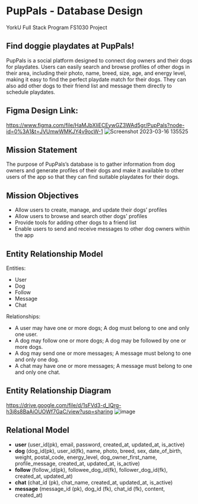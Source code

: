 # PupPals - Database Design
YorkU Full Stack Program FS1030 Project

## Find doggie playdates at PupPals!
PupPals is a social platform designed to connect dog owners and their dogs for playdates. Users can easily search and browse profiles of other dogs in their area, including their photo, name, breed, size, age, and energy level, making it easy to find the perfect playdate match for their dogs. They can also add other dogs to their friend list and message them directly to schedule playdates.

## Figma Design Link:
https://www.figma.com/file/HaMJbXliECEywGZ3WAd5gr/PupPals?node-id=0%3A1&t=JVUmwWMKJY4v9ocW-1
![Screenshot 2023-03-16 135525](https://user-images.githubusercontent.com/76071382/227738179-431f3161-f2de-4acd-b769-636fcacbcc51.png)

## Mission Statement
The purpose of PupPals’s database is to gather information from dog owners and generate profiles of their dogs and make it available to other users of the app so that they can find suitable playdates for their dogs.

## Mission Objectives
- Allow users to create, manage, and update their dogs’ profiles
- Allow users to browse and search other dogs' profiles
- Provide tools for adding other dogs to a friend list
- Enable users to send and receive messages to other dog owners within the app

## Entity Relationship Model
Entities:
- User
- Dog
- Follow
- Message
- Chat

Relationships:
- A user may have one or more dogs; A dog must belong to one and only one user.
- A dog may follow one or more dogs; A dog may be followed by one or more dogs.
- A dog may send one or more messages; A message must belong to one and only one dog.
- A chat may have one or more messages; A message must belong to one and only one chat.

## Entity Relationship Diagram
https://drive.google.com/file/d/1sFVd3-d_lQrg-h3j8s8BaAiOUOWf7GaC/view?usp=sharing
![image](https://user-images.githubusercontent.com/76071382/227822009-d73c7bb6-367f-4aa7-8cdc-c0eef958e43d.png)

## Relational Model
- **user** (user_id(pk), email, password, created_at, updated_at, is_active)
- **dog** (dog_id(pk), user_id(fk), name, photo, breed, sex, date_of_birth, weight, postal_code, energy_level, dog_owner_first_name, profile_message, created_at, updated_at, is_active)
- **follow** (follow_id(pk), followee_dog_id(fk), follower_dog_id(fk), created_at, updated_at)
- **chat** (chat_id (pk), chat_name, created_at, updated_at, is_active)
- **message** (message_id (pk), dog_id (fk), chat_id (fk), content, created_at)


